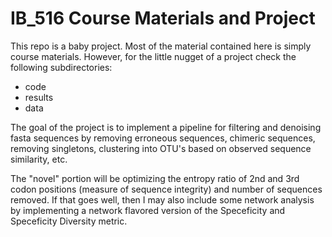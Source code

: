 # IB_516 Course Materials and Project

This repo is a baby project. Most of the material contained here is simply course materials.
However, for the little nugget of a project check the following subdirectories:
- code
- results
- data

The goal of the project is to implement a pipeline for filtering and denoising fasta sequences by removing erroneous sequences, chimeric sequences, removing singletons, clustering into OTU's based on observed sequence similarity, etc.

The "novel" portion will be optimizing the entropy ratio of 2nd and 3rd codon positions (measure of sequence integrity) and number of sequences removed.
If that goes well, then I may also include some network analysis by implementing a network flavored version of the Speceficity and Speceficity Diversity metric.

